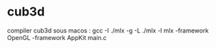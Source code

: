 # cub3d
compiler cub3d sous macos : gcc -I ./mlx -g -L ./mlx -l mlx -framework OpenGL -framework AppKit main.c
